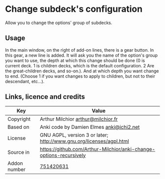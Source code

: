 # Change subdeck's configuration
Allow you to change the options' group of subdecks. 
## Usage
In the main window, on the right of add-on lines, there is a gear
button. In this gear, a new line is added. It will ask you the name
of the option's group you want to use, the depth at which this change should
be done (0 is current deck. 1 is children decks, which is the default
configuration. 2 Are the great-children decks, and so-on.). And at
which depth you want change to end. (Choose 1 if you want changes to
apply to children, but not to their descendant, etc...).

## Links, licence and credits

Key         |Value
------------|-------------------------------------------------------------------
Copyright   | Arthur Milchior <arthur@milchior.fr>
Based on    | Anki code by Damien Elmes <anki@ichi2.net>
License     | GNU AGPL, version 3 or later; http://www.gnu.org/licenses/agpl.html
Source in   | https://github.com/Arthur-Milchior/anki-change-options-recursively
Addon number| [751420631](https://ankiweb.net/shared/info/751420631)
